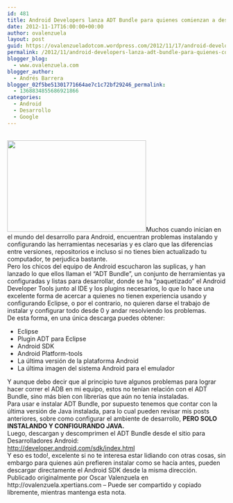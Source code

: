 ```yaml
---
id: 481
title: Android Developers lanza ADT Bundle para quienes comienzan a desarrollar
date: 2012-11-17T16:00:00+00:00
author: ovalenzuela
layout: post
guid: https://ovalenzueladotcom.wordpress.com/2012/11/17/android-developers-lanza-adt-bundle-para-quienes-comienzan-a-desarrollar
permalink: /2012/11/android-developers-lanza-adt-bundle-para-quienes-comienzan-a-desarrollar.html
blogger_blog:
  - www.ovalenzuela.com
blogger_author:
  - Andrés Barrera
blogger_02f5be51301771664ae7c1c72bf29246_permalink:
  - 1368834855686921866
categories:
  - Android
  - Desarrollo
  - Google
---
```

<div>
  <span><br /></span>
</div>

<div>
  <a href="http://developer.android.com/images/sdk-cube.png"><img border="0" height="211" src="http://developer.android.com/images/sdk-cube.png" width="320" /></a><span>Muchos cuando inician en el mundo del desarrollo para Android, encuentran problemas instalando y configurando las herramientas necesarias y es claro que las diferencias entre versiones, repositorios e incluso si no tienes bien actualizado tu computador, te perjudica bastante.</span>
</div>

<div>
  <span>Pero los chicos del equipo de Android escucharon las suplicas, y han lanzado lo que ellos llaman el &#8220;ADT Bundle&#8221;, un conjunto de herramientas ya configuradas y listas para desarrollar, donde se ha &#8220;paquetizado&#8221; el Android Developer Tools junto al IDE y los plugins necesarios, lo que lo hace una excelente forma de acercar a quienes no tienen experiencia usando y configurando Eclipse, o por el contrario, no quieren darse el trabajo de instalar y configurar todo desde 0 y andar resolviendo los problemas.</span>
</div>

<div>
  <span>De esta forma, en una única descarga puedes obtener:</span>
</div>

  * <span>Eclipse </span>
  * <span>Plugin ADT para Eclipse</span>
  * <span>Android SDK</span>
  * <span>Android Platform-tools</span>
  * <span>La última versión de la plataforma Android</span>
  * <span>La última imagen del sistema Android para el emulador</span>

<div>
  <span>Y aunque debo decir que al principio tuve algunos problemas para lograr hacer correr el ADB en mi equipo, estos no tenían relación con el ADT Bundle, sino más bien con librerías que aún no tenia instaladas.</span>
</div>

<div>
  <span>Para usar e instalar ADT Bundle, por supuesto tenemos que contar con la última versión de Java instalada, para lo cual pueden revisar mis posts anteriores, sobre como configurar el ambiente de desarrollo, <b>PERO SOLO INSTALANDO Y CONFIGURANDO JAVA.</b></span>
</div>

<div>
  <span>Luego, descargan y descomprimen el ADT Bundle desde el sitio para Desarrolladores Android:</span>
</div>

<div>
  <span><a href="http://developer.android.com/sdk/index.html">http://developer.android.com/sdk/index.html</a></span>
</div>

<div>
  <span>Y eso es todo!, excelente si no te interesa estar lidiando con otras cosas, sin embargo para quienes aún prefieren instalar como se hacía antes, pueden descargar directamente el Android SDK desde la misma dirección.</span>
</div>

<div>
  Publicado originalmente por Oscar Valenzuela en http://ovalenzuela.xpertians.com &#8211; Puede ser compartido y copiado libremente, mientras mantenga esta nota.
</div>
